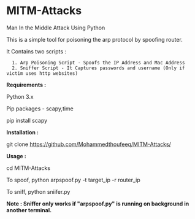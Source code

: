 # MITM-Attacks
Man In the Middle Attack Using Python 

This is a simple tool for poisoning the arp protocol by spoofing router.

It Contains two scripts :
      
      1. Arp Poisoning Script - Spoofs the IP Address and Mac Address
      2. Sniffer Script - It Captures passwords and username (Only if victim uses http websites)


**Requirements :**

Python 3.x

Pip packages - scapy,time

pip install scapy

**Installation :**

git clone https://github.com/Mohammedthoufeeq/MITM-Attacks/


**Usage :**

cd MITM-Attacks

To spoof,
  python arpspoof.py -t target_ip -r router_ip

To sniff,
  python sniifer.py 

**Note : Sniffer only works if "arpspoof.py" is running on background in another terminal.**


